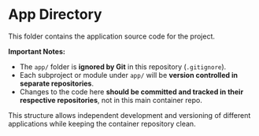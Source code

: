 # App Directory

This folder contains the application source code for the project.  

**Important Notes:**

- The `app/` folder is **ignored by Git** in this repository (`.gitignore`).  
- Each subproject or module under `app/` will be **version controlled in separate repositories**.  
- Changes to the code here **should be committed and tracked in their respective repositories**, not in this main container repo.  

This structure allows independent development and versioning of different applications while keeping the container repository clean.
